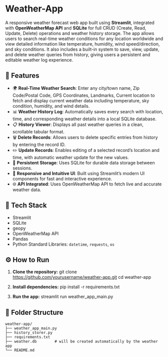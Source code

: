 # Weather-App

A responsive weather forecast web app built using **Streamlit**, integrated with **OpenWeatherMap API** and **SQLite** for full CRUD (Create, Read, Update, Delete) operations and weather history storage.
The app allows users to search real-time weather conditions for any location worldwide and view detailed information like temperature, humidity, wind speed/direction, and sky conditions. It also includes a built-in system to save, view, update, and delete weather queries from history, giving users a persistent and editable weather log experience.

## 🚀 Features

- 🌍 **Real-Time Weather Search**: Enter any city/town name, Zip Code/Postal Code, GPS Coordinates, Landmarks, Current location to fetch and display current weather data including temperature, sky condition, humidity, and wind details.
- 📊 **Weather History Log**: Automatically saves every search with location, time, and corresponding weather details into a local SQLite database.
- 📋 **History Viewer**: Displays all past weather queries in a clean, scrollable tabular format.
- 🗑️ **Delete Records**: Allows users to delete specific entries from history by entering the record ID.
- ✏️ **Update Records**: Enables editing of a selected record’s location and time, with automatic weather update for the new values.
- 💾 **Persistent Storage**: Uses SQLite for durable data storage between sessions.
- 🧭 **Responsive and Intuitive UI**: Built using Streamlit’s modern UI components for fast and interactive experience.
- 🌐 **API Integrated**: Uses OpenWeatherMap API to fetch live and accurate weather data.


## 🧩 Tech Stack

- Streamlit
- SQLite
- geopy
- OpenWeatherMap API
- Pandas
- Python Standard Libraries: `datetime`, `requests`, `os`

## ⚙️ How to Run

1. **Clone the repository:**
   git clone https://github.com/yourusername/weather-app.git
   cd weather-app
   
3. **Install dependencies:**
   pip install -r requirements.txt

4. **Run the app:**
   streamlit run weather_app_main.py


## 📁 Folder Structure
```
weather-app/
├── weather_app_main.py
├── history_storer.py
├── requirements.txt
├── weather.db        # will be created automatically by the weather app
└── README.md
```

